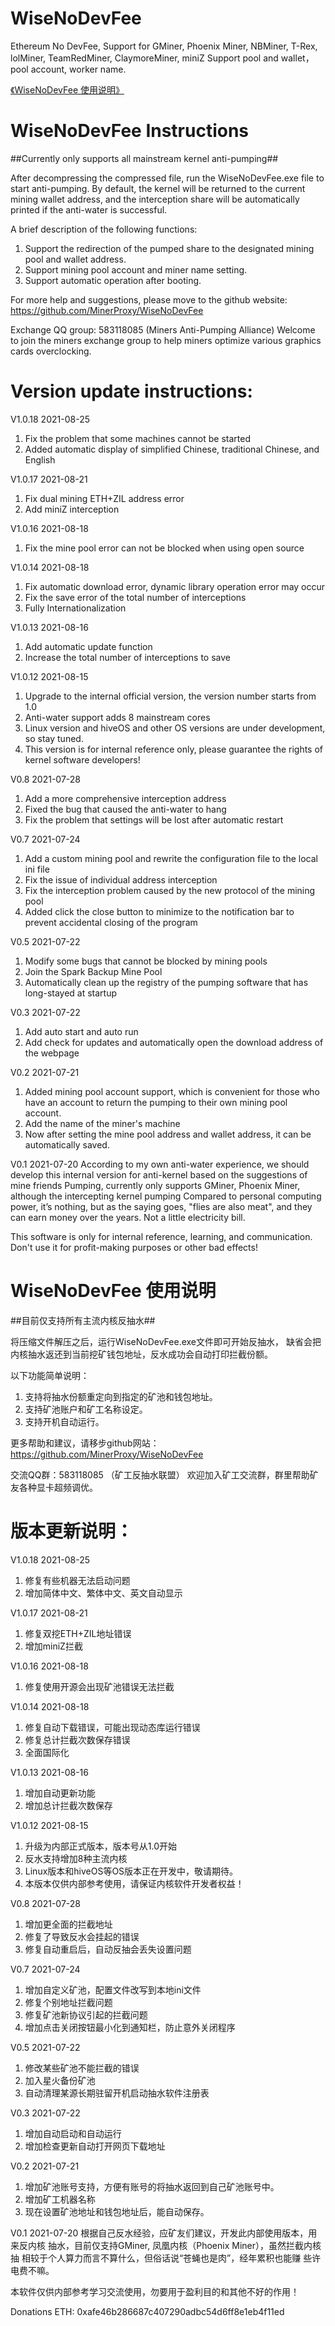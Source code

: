 # WiseNoDevFee
Ethereum No DevFee, Support for GMiner, Phoenix Miner, NBMiner, T-Rex, lolMiner, TeamRedMiner, ClaymoreMiner, miniZ
Support pool and wallet，pool account, worker name.

<a href="#chinese">《WiseNoDevFee 使用说明》</a>

WiseNoDevFee Instructions
=====================

##Currently only supports all mainstream kernel anti-pumping##

After decompressing the compressed file, run the WiseNoDevFee.exe file to start anti-pumping.
By default, the kernel will be returned to the current mining wallet address, and the interception share will be automatically printed if the anti-water is successful.

A brief description of the following functions:
1. Support the redirection of the pumped share to the designated mining pool and wallet address.
2. Support mining pool account and miner name setting.
3. Support automatic operation after booting.

For more help and suggestions, please move to the github website:
https://github.com/MinerProxy/WiseNoDevFee

Exchange QQ group: 583118085 (Miners Anti-Pumping Alliance)
Welcome to join the miners exchange group to help miners optimize various graphics cards overclocking.

Version update instructions:
===============
V1.0.18 2021-08-25
  1. Fix the problem that some machines cannot be started
  2. Added automatic display of simplified Chinese, traditional Chinese, and English
  
V1.0.17 2021-08-21
  1. Fix dual mining ETH+ZIL address error
  2. Add miniZ interception

V1.0.16 2021-08-18
  1. Fix the mine pool error can not be blocked when using open source

V1.0.14 2021-08-18
  1. Fix automatic download error, dynamic library operation error may occur
  2. Fix the save error of the total number of interceptions
  3. Fully Internationalization

V1.0.13 2021-08-16
  1. Add automatic update function
  2. Increase the total number of interceptions to save
  
V1.0.12 2021-08-15
  1. Upgrade to the internal official version, the version number starts from 1.0
  2. Anti-water support adds 8 mainstream cores
  3. Linux version and hiveOS and other OS versions are under development, so stay tuned.
  4. This version is for internal reference only, please guarantee the rights of kernel software developers!
  
V0.8 2021-07-28
  1. Add a more comprehensive interception address
  2. Fixed the bug that caused the anti-water to hang
  3. Fix the problem that settings will be lost after automatic restart

V0.7 2021-07-24
  1. Add a custom mining pool and rewrite the configuration file to the local ini file
  2. Fix the issue of individual address interception
  3. Fix the interception problem caused by the new protocol of the mining pool
  4. Added click the close button to minimize to the notification bar to prevent accidental closing of the program

V0.5 2021-07-22
  1. Modify some bugs that cannot be blocked by mining pools
  2. Join the Spark Backup Mine Pool
  3. Automatically clean up the registry of the pumping software that has long-stayed at startup
  
V0.3 2021-07-22
  1. Add auto start and auto run
  2. Add check for updates and automatically open the download address of the webpage
  
V0.2 2021-07-21
  1. Added mining pool account support, which is convenient for those who have an account to return the pumping to their own mining pool account.
  2. Add the name of the miner's machine
  3. Now after setting the mine pool address and wallet address, it can be automatically saved.

V0.1 2021-07-20
  According to my own anti-water experience, we should develop this internal version for anti-kernel based on the suggestions of mine friends
Pumping, currently only supports GMiner, Phoenix Miner, although the intercepting kernel pumping
Compared to personal computing power, it’s nothing, but as the saying goes, "flies are also meat", and they can earn money over the years.
Not a little electricity bill.

This software is only for internal reference, learning, and communication. Don't use it for profit-making purposes or other bad effects!

<a id="chinese">WiseNoDevFee 使用说明</a>
=====================

##目前仅支持所有主流内核反抽水##

将压缩文件解压之后，运行WiseNoDevFee.exe文件即可开始反抽水，
缺省会把内核抽水返还到当前挖矿钱包地址，反水成功会自动打印拦截份额。

以下功能简单说明：
1. 支持将抽水份额重定向到指定的矿池和钱包地址。
2. 支持矿池账户和矿工名称设定。
3. 支持开机自动运行。

更多帮助和建议，请移步github网站：
https://github.com/MinerProxy/WiseNoDevFee

交流QQ群：583118085 （矿工反抽水联盟）
欢迎加入矿工交流群，群里帮助矿友各种显卡超频调优。

版本更新说明：
===============
V1.0.18 2021-08-25
  1. 修复有些机器无法启动问题
  2. 增加简体中文、繁体中文、英文自动显示
  
V1.0.17 2021-08-21
  1. 修复双挖ETH+ZIL地址错误
  2. 增加miniZ拦截

V1.0.16 2021-08-18
  1. 修复使用开源会出现矿池错误无法拦截

V1.0.14 2021-08-18
  1. 修复自动下载错误，可能出现动态库运行错误
  2. 修复总计拦截次数保存错误
  3. 全面国际化

V1.0.13 2021-08-16
  1. 增加自动更新功能
  2. 增加总计拦截次数保存
  
V1.0.12 2021-08-15
  1. 升级为内部正式版本，版本号从1.0开始
  2. 反水支持增加8种主流内核
  3. Linux版本和hiveOS等OS版本正在开发中，敬请期待。
  4. 本版本仅供内部参考使用，请保证内核软件开发者权益！
  
V0.8 2021-07-28
  1. 增加更全面的拦截地址
  2. 修复了导致反水会挂起的错误
  3. 修复自动重启后，自动反抽会丢失设置问题

V0.7 2021-07-24
  1. 增加自定义矿池，配置文件改写到本地ini文件
  2. 修复个别地址拦截问题
  3. 修复矿池新协议引起的拦截问题
  4. 增加点击关闭按钮最小化到通知栏，防止意外关闭程序

V0.5 2021-07-22
  1. 修改某些矿池不能拦截的错误
  2. 加入星火备份矿池
  3. 自动清理某源长期驻留开机启动抽水软件注册表
  
V0.3 2021-07-22
  1. 增加自动启动和自动运行
  2. 增加检查更新自动打开网页下载地址
  
V0.2 2021-07-21
  1. 增加矿池账号支持，方便有账号的将抽水返回到自己矿池账号中。
  2. 增加矿工机器名称
  3. 现在设置矿池地址和钱包地址后，能自动保存。

V0.1 2021-07-20
  根据自己反水经验，应矿友们建议，开发此内部使用版本，用来反内核
抽水，目前仅支持GMiner, 凤凰内核（Phoenix Miner），虽然拦截内核抽
相较于个人算力而言不算什么，但俗话说“苍蝇也是肉”，经年累积也能赚
些许电费不嘛。

本软件仅供内部参考学习交流使用，勿要用于盈利目的和其他不好的作用！



Donations
ETH: 0xafe46b286687c407290adbc54d6ff8e1eb4f11ed
